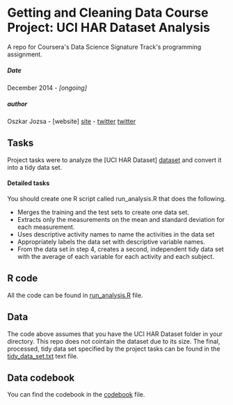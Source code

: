 Getting and Cleaning Data Course Project: UCI HAR Dataset Analysis
========================

A repo for Coursera's Data Science Signature Track's programming assignment.

##### Date

December 2014 - *[ongoing]*

##### author
Oszkar Jozsa - [website] [site] - [twitter] [twitter]

## Tasks

Project tasks were to analyze the [UCI HAR Dataset] [dataset] and convert it into a tidy data set.

#### Detailed tasks

You should create one R script called run_analysis.R that does the following. 

- Merges the training and the test sets to create one data set.
- Extracts only the measurements on the mean and standard deviation for each measurement. 
- Uses descriptive activity names to name the activities in the data set
- Appropriately labels the data set with descriptive variable names. 
- From the data set in step 4, creates a second, independent tidy data set with the average of each variable for each activity and each subject.

## R code

All the code can be found in [run_analysis.R](run_analysis.R) file.

## Data

The code above assumes that you have the UCI HAR Dataset folder in your directory. This repo does not cointain the dataset due to its size. The final, processed, tidy data set specified by the project tasks can be found in the [tidy_data_set.txt](tidy_data_set.txt) text file.

## Data codebook

You can find the codebook in the [codebook](CodeBook.md) file.

[site]:http://jozsaoszkar.com
[twitter]:https://twitter.com/wasteproduct/
[dataset]:http://archive.ics.uci.edu/ml/datasets/Human+Activity+Recognition+Using+Smartphones